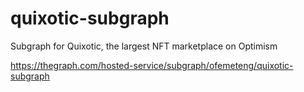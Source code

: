 # quixotic-subgraph

Subgraph for Quixotic, the
largest NFT marketplace on Optimism

https://thegraph.com/hosted-service/subgraph/ofemeteng/quixotic-subgraph
